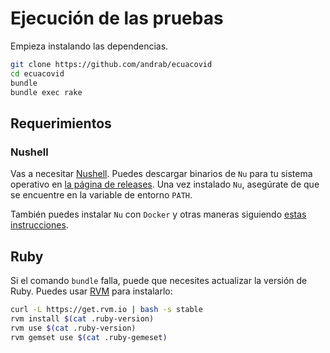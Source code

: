 # Ejecución de las pruebas

Empieza instalando las dependencias.

``` sh
git clone https://github.com/andrab/ecuacovid
cd ecuacovid
bundle
bundle exec rake
```

## Requerimientos

### Nushell

Vas a necesitar [Nushell](https://nushell.sh). Puedes descargar binarios de `Nu` para tu sistema operativo en [la página de releases](https://github.com/nushell/nushell/releases). Una vez instalado `Nu`, asegúrate de que se encuentre en la variable de entorno `PATH`.

También puedes instalar `Nu` con `Docker` y otras maneras siguiendo [estas instrucciones](https://www.nushell.sh/book/es/instalacion.html).

## Ruby

Si el comando `bundle` falla, puede que necesites actualizar la versión de Ruby. Puedes usar [RVM](https://rvm.io/) para instalarlo:

``` sh
curl -L https://get.rvm.io | bash -s stable
rvm install $(cat .ruby-version)
rvm use $(cat .ruby-version)
rvm gemset use $(cat .ruby-gemeset)
```
